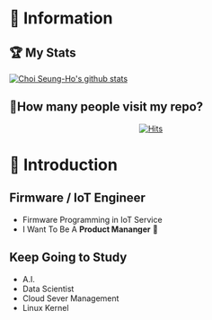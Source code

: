 # 👀 Information

## 🏆 My Stats
[![Choi Seung-Ho's github stats](https://github-readme-stats.vercel.app/api?username=itsmyCareer)](https://github.com/anuraghazra/github-readme-stats)



## 🤔How many people visit my repo?
<center>

[![Hits](https://hits.seeyoufarm.com/api/count/incr/badge.svg?url=https%3A%2F%2Fgithub.com%2FitsmyCareer)](https://hits.seeyoufarm.com)
</center>

# 🧐 Introduction

## Firmware / IoT Engineer
- Firmware Programming in IoT Service
- I Want To Be A **Product Mananger** 🙂

## Keep Going to Study
- A.I.
- Data Scientist
- Cloud Sever Management
- Linux Kernel
